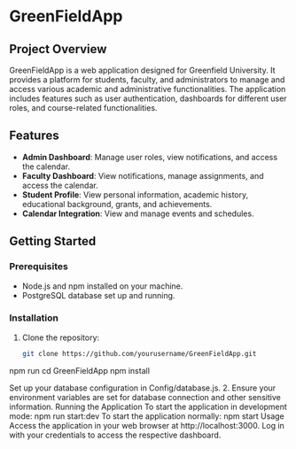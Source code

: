 # GreenFieldApp

## Project Overview
GreenFieldApp is a web application designed for Greenfield University. It provides a platform for students, faculty, and administrators to manage and access various academic and administrative functionalities. The application includes features such as user authentication, dashboards for different user roles, and course-related functionalities.

## Features
- **Admin Dashboard**: Manage user roles, view notifications, and access the calendar.
- **Faculty Dashboard**: View notifications, manage assignments, and access the calendar.
- **Student Profile**: View personal information, academic history, educational background, grants, and achievements.
- **Calendar Integration**: View and manage events and schedules.

## Getting Started

### Prerequisites
- Node.js and npm installed on your machine.
- PostgreSQL database set up and running.

### Installation
1. Clone the repository:
   ```bash
   git clone https://github.com/yourusername/GreenFieldApp.git

npm run 
cd GreenFieldApp
npm install

Set up your database configuration in Config/database.js.
2.
Ensure your environment variables are set for database connection and other sensitive information.
Running the Application
To start the application in development mode:
npm run start:dev
To start the application normally:
npm start
Usage
Access the application in your web browser at http://localhost:3000.
Log in with your credentials to access the respective dashboard.
